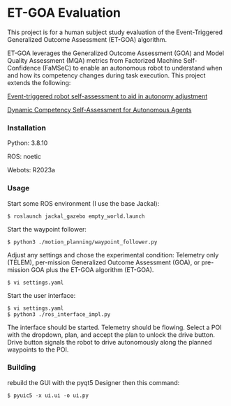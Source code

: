 # ET-GOA Evaluation

This project is for a human subject study evaluation of the Event-Triggered Generalized Outcome
Assessment (ET-GOA) algorithm.

ET-GOA leverages the Generalized Outcome Assessment (GOA) and Model Quality Assessment (MQA) metrics
from Factorized Machine Self-Confidence (FaMSeC) to enable an autonomous robot to understand when
and how its competency changes during task execution. This project extends the following:

[Event-triggered robot self-assessment to aid in autonomy adjustment](https://www.frontiersin.org/articles/10.3389/frobt.2023.1294533/full)

[Dynamic Competency Self-Assessment for Autonomous Agents](https://arxiv.org/abs/2303.01646)

### Installation
Python: 3.8.10

ROS: noetic

Webots: R2023a

### Usage
Start some ROS environment (I use the base Jackal): 
```commandline
$ roslaunch jackal_gazebo empty_world.launch
```

Start the waypoint follower:
```commandline
$ python3 ./motion_planning/waypoint_follower.py
```

Adjust any settings and chose the experimental condition: Telemetry only (TELEM), per-mission
Generalized Outcome Assessment (GOA), or pre-mission GOA plus the ET-GOA algorithm (ET-GOA).
```commandline
$ vi settings.yaml
```

Start the user interface:
```commandline
$ vi settings.yaml
$ python3 ./ros_interface_impl.py
```

The interface should be started. Telemetry should be flowing. Select a POI with the dropdown, plan, 
and accept the plan to unlock the drive button. Drive button signals the robot to drive autonomously 
along the planned waypoints to the POI.


### Building
rebuild the GUI with the pyqt5 Designer then this command:
```commandline
$ pyuic5 -x ui.ui -o ui.py
```
